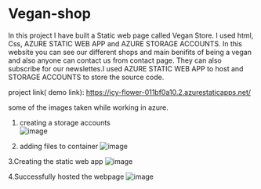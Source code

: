 # Vegan-shop
In this project I have built a Static web page called Vegan Store. I used html, Css, AZURE STATIC WEB APP  and AZURE STORAGE ACCOUNTS.
In this website you can see our different shops and main benifits of being a vegan and also anyone can contact us from contact page.
They can also subscribe for our newslettes.I used AZURE STATIC WEB APP to host and STORAGE ACCOUNTS to store the source code.

project link( demo link): https://icy-flower-011bf0a10.2.azurestaticapps.net/

some of the images taken while working in azure.

1. creating a storage accounts  
![image](https://user-images.githubusercontent.com/56837183/201728267-83d131b3-ee30-4823-846d-8e27fff8f1eb.png)

2. adding files to container 
![image](https://user-images.githubusercontent.com/56837183/201728740-b9771139-0d4d-43a0-8ed8-40a518b35051.png)

3.Creating the static web app
![image](https://user-images.githubusercontent.com/56837183/201729025-7c041b72-b4fd-4708-9040-409385b40096.png)

4.Successfully hosted the webpage
![image](https://user-images.githubusercontent.com/56837183/201729387-3aff357f-6ea2-4ee5-af48-86a5d9eceb83.png)
